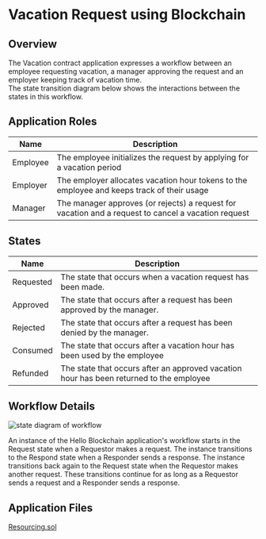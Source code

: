 Vacation Request using Blockchain
==================================

Overview
---------

The Vacation contract application expresses a workflow between an employee requesting vacation,
a manager approving the request and an employer keeping track of vacation time.  
The state transition diagram below shows the interactions between the states in this workflow. 

Application Roles 
------------------

| Name  |  Description |
|------------|-------------------------------------------------------------------------------------------|
| Employee  |  The employee initializes the request by applying for a vacation period                                 |
| Employer |  The employer allocates vacation hour tokens to the employee and keeps track of their usage | |
| Manager |  The manager approves (or rejects) a request for vacation and a request to cancel a vacation request |


States 
-------

| Name  |  Description |
|----------|-------------------------------------------------------------------------------------------|
| Requested  | The state that occurs when a vacation request has been made.  |
| Approved  | The state that occurs after a request has been approved by the manager.  |
| Rejected  | The state that occurs after a request has been denied by the manager.  |
| Consumed  | The state that occurs after a vacation hour has been used by the employee  |
| Refunded  | The state that occurs after an approved vacation hour has been returned to the employee  |
 

Workflow Details
----------------

![state diagram of workflow](media/5aba06dd9b98e017f7031946d0187fb7.png)
 
An instance of the Hello Blockchain application's workflow starts in the Request
state when a Requestor makes a request.  The instance transitions to the Respond
state when a Responder sends a response.  The instance transitions back again to
the Request state when the Requestor makes another request.  These transitions
continue for as long as a Requestor sends a request and a Responder sends a
response. 

Application Files
-----------------

[Resourcing.sol](ethereum\contracts\VacationRequest.sol)